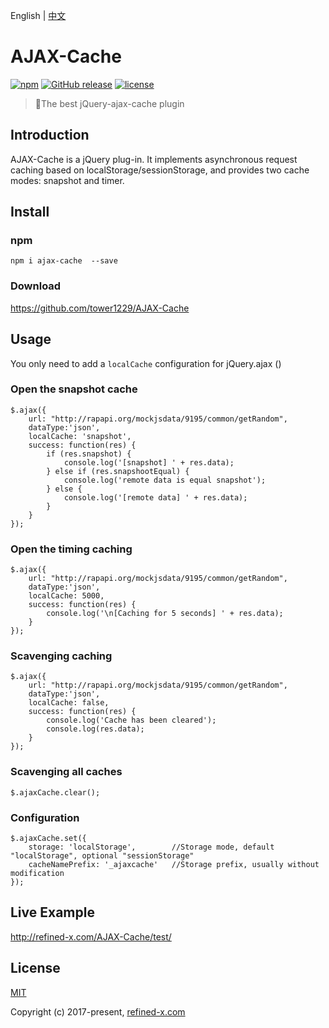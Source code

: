 English | [中文](README_CN.md)

# AJAX-Cache

[![npm](https://img.shields.io/npm/v/ajax-cache.svg)](https://www.npmjs.com/package/@tower1229/AJAX-Cache) [![GitHub release](https://img.shields.io/github/release/tower1229/AJAX-Cache.svg)]() [![license](https://img.shields.io/github/license/tower1229/AJAX-Cache.svg)]()

> :tophat:The best jQuery-ajax-cache plugin

## Introduction

AJAX-Cache is a jQuery plug-in. It implements asynchronous request caching based on localStorage/sessionStorage, and provides two cache modes: snapshot and timer.

## Install

### npm

`npm i ajax-cache  --save`

### Download

https://github.com/tower1229/AJAX-Cache

## Usage

You only need to add a `localCache` configuration for jQuery.ajax ()

### Open the snapshot cache

```
$.ajax({
    url: "http://rapapi.org/mockjsdata/9195/common/getRandom",
    dataType:'json',
    localCache: 'snapshot',
    success: function(res) {
        if (res.snapshot) {
            console.log('[snapshot] ' + res.data);
        } else if (res.snapshootEqual) {
            console.log('remote data is equal snapshot');
        } else {
            console.log('[remote data] ' + res.data);
        }
    }
});
```

### Open the timing caching

```
$.ajax({
    url: "http://rapapi.org/mockjsdata/9195/common/getRandom",
    dataType:'json',
    localCache: 5000,
    success: function(res) {
        console.log('\n[Caching for 5 seconds] ' + res.data);
    }
});
```

### Scavenging caching

```
$.ajax({
    url: "http://rapapi.org/mockjsdata/9195/common/getRandom",
    dataType:'json',
    localCache: false,
    success: function(res) {
    	console.log('Cache has been cleared');
        console.log(res.data);
    }
});
```

### Scavenging all caches

```
$.ajaxCache.clear();
```

### Configuration

```
$.ajaxCache.set({
	storage: 'localStorage', 		//Storage mode, default "localStorage", optional "sessionStorage"
	cacheNamePrefix: '_ajaxcache'	//Storage prefix, usually without modification
});
```

## Live Example

http://refined-x.com/AJAX-Cache/test/

## License

[MIT](http://opensource.org/licenses/MIT)

Copyright (c) 2017-present, [refined-x.com](http://refined-x.com)

